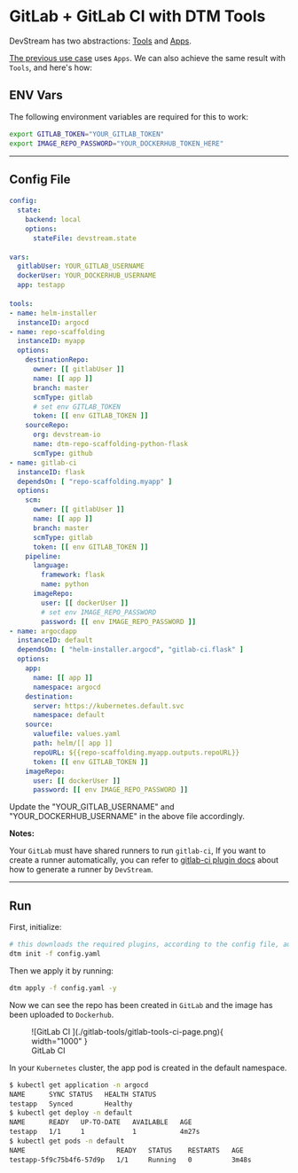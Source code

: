 # GitLab + GitLab CI with DTM Tools

DevStream has two abstractions: [Tools](../../core-concepts/tools.md) and [Apps](../../core-concepts/apps.md).

[The previous use case](./4-gitlab-dtm-apps.md) uses `Apps`. We can also achieve the same result with `Tools`, and here's how:

## ENV Vars

The following environment variables are required for this to work:

```bash
export GITLAB_TOKEN="YOUR_GITLAB_TOKEN"
export IMAGE_REPO_PASSWORD="YOUR_DOCKERHUB_TOKEN_HERE"
```

---

## Config File

```yaml
config:
  state:
    backend: local
    options:
      stateFile: devstream.state

vars:
  gitlabUser: YOUR_GITLAB_USERNAME
  dockerUser: YOUR_DOCKERHUB_USERNAME
  app: testapp

tools:
- name: helm-installer
  instanceID: argocd
- name: repo-scaffolding
  instanceID: myapp
  options:
    destinationRepo:
      owner: [[ gitlabUser ]]
      name: [[ app ]]
      branch: master
      scmType: gitlab
      # set env GITLAB_TOKEN
      token: [[ env GITLAB_TOKEN ]]
    sourceRepo:
      org: devstream-io
      name: dtm-repo-scaffolding-python-flask
      scmType: github
- name: gitlab-ci
  instanceID: flask
  dependsOn: [ "repo-scaffolding.myapp" ]
  options:
    scm:
      owner: [[ gitlabUser ]]
      name: [[ app ]]
      branch: master
      scmType: gitlab
      token: [[ env GITLAB_TOKEN ]]
    pipeline:
      language:
        framework: flask
        name: python
      imageRepo:
        user: [[ dockerUser ]]
        # set env IMAGE_REPO_PASSWORD
        password: [[ env IMAGE_REPO_PASSWORD ]]
- name: argocdapp
  instanceID: default
  dependsOn: [ "helm-installer.argocd", "gitlab-ci.flask" ]
  options:
    app:
      name: [[ app ]]
      namespace: argocd
    destination:
      server: https://kubernetes.default.svc
      namespace: default
    source:
      valuefile: values.yaml
      path: helm/[[ app ]]
      repoURL: ${{repo-scaffolding.myapp.outputs.repoURL}}
      token: [[ env GITLAB_TOKEN ]]
    imageRepo:
      user: [[ dockerUser ]]
      password: [[ env IMAGE_REPO_PASSWORD ]]
```

Update the "YOUR_GITLAB_USERNAME" and "YOUR_DOCKERHUB_USERNAME" in the above file accordingly.

**Notes:**

Your `GitLab` must have shared runners to run `gitlab-ci`, If you want to create a runner automatically, you can refer to [gitlab-ci plugin docs](../../plugins/gitlab-ci.md) about how to generate a runner by `DevStream`.

---

## Run

First, initialize:

```bash
# this downloads the required plugins, according to the config file, automatically.
dtm init -f config.yaml
```

Then we apply it by running:

```bash
dtm apply -f config.yaml -y
```

Now we can see the repo has been created in `GitLab` and the image has been uploaded to `Dockerhub`.

<figure markdown>
  ![GitLab CI ](./gitlab-tools/gitlab-tools-ci-page.png){ width="1000" }
  <figcaption>GitLab CI</figcaption>
</figure>

In your `Kubernetes` cluster, the app pod is created in the default namespace.

```bash
$ kubectl get application -n argocd
NAME      SYNC STATUS   HEALTH STATUS
testapp   Synced        Healthy
$ kubectl get deploy -n default
NAME      READY   UP-TO-DATE   AVAILABLE   AGE
testapp   1/1     1            1           4m27s
$ kubectl get pods -n default
NAME                       READY   STATUS    RESTARTS   AGE
testapp-5f9c75b4f6-57d9p   1/1     Running   0          3m48s
```